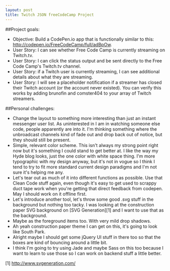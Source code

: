 ```yaml
---
layout: post
title: Twitch JSON freeCodeCamp Project
---
```


##Project goals:

- Objective: Build a CodePen.io app that is functionally similar to this: <http://codepen.io/FreeCodeCamp/full/adBpOw>.
- User Story: I can see whether Free Code Camp is currently streaming on Twitch.tv.
- User Story: I can click the status output and be sent directly to the Free Code Camp's Twitch.tv channel.
- User Story: if a Twitch user is currently streaming, I can see additional details about what they are streaming.
- User Story: I will see a placeholder notification if a streamer has closed their Twitch account (or the account never existed). You can verify this works by adding brunofin and comster404 to your array of Twitch streamers.

##Personal challenges:

- Change the layout to something more interesting than just an instant messenger user list. As uninterested in I am in watching someone else code, people apparently are into it. I'm thinking something where the unbroadcast channels kind of fade out and drop back out of notice, but they should still be present.
- Simple, relevant color scheme. This isn't always my strong point right now but it's something I could stand to get better at. I like the way my Hyde blog looks, just the one color with white space thing. I'm more typographic with my design anyway, but it's not in vogue so I think I tend to try to fit more standard current design paradigms and I'm not sure it's helping me any.
- Let's tear out as much of it into different functions as possible. Use that Clean Code stuff again, even though it's easy to get used to scrappy duct tape work when you're getting that direct feedback from codepen. May I should work on it offline first.
- Let's introduce another tool, let's throw some good .svg stuff in the background but nothing too tacky. I was looking at the construction paper SVG background on [SVG Generation][1] and I want to use that as the background.
- Maybe as the foreground items too. With very mild drop shadows.
- Ah yeah construction paper theme I can get on this, it's going to look like South Park.
- Alright maybe I should get some jQuery UI stuff in there too so that the boxes are kind of bouncing around a little bit.
- I think I'm going to try using Jade and maybe Sass on this too because I want to learn to use those so I can work on backend stuff a little better.


[1] http://www.svgeneration.com/
